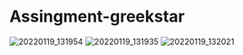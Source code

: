 # Assingment-greekstar

![20220119_131954](https://user-images.githubusercontent.com/96535688/150090009-8f57effd-299d-47ee-b45d-586137b79db6.jpg)
![20220119_131935](https://user-images.githubusercontent.com/96535688/150090738-798cf161-13dc-46f1-955b-037657465092.jpg)
![20220119_132021](https://user-images.githubusercontent.com/96535688/150090998-515e2d07-6797-427d-b984-16d86d4cfe20.jpg)
